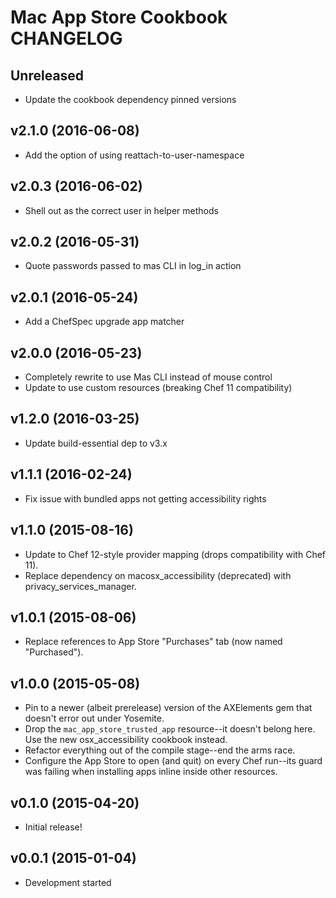 Mac App Store Cookbook CHANGELOG
================================

Unreleased
----------
- Update the cookbook dependency pinned versions

v2.1.0 (2016-06-08)
-------------------
- Add the option of using reattach-to-user-namespace

v2.0.3 (2016-06-02)
-------------------
- Shell out as the correct user in helper methods

v2.0.2 (2016-05-31)
-------------------
- Quote passwords passed to mas CLI in log_in action

v2.0.1 (2016-05-24)
-------------------
- Add a ChefSpec upgrade app matcher

v2.0.0 (2016-05-23)
-------------------
- Completely rewrite to use Mas CLI instead of mouse control
- Update to use custom resources (breaking Chef 11 compatibility)

v1.2.0 (2016-03-25)
-------------------
- Update build-essential dep to v3.x

v1.1.1 (2016-02-24)
-------------------
- Fix issue with bundled apps not getting accessibility rights

v1.1.0 (2015-08-16)
-------------------
- Update to Chef 12-style provider mapping (drops compatibility with Chef 11).
- Replace dependency on macosx_accessibility (deprecated) with
  privacy_services_manager.

v1.0.1 (2015-08-06)
-------------------
- Replace references to App Store "Purchases" tab (now named "Purchased").

v1.0.0 (2015-05-08)
-------------------
- Pin to a newer (albeit prerelease) version of the AXElements gem that doesn't
  error out under Yosemite.
- Drop the `mac_app_store_trusted_app` resource--it doesn't belong here. Use
  the new osx_accessibility cookbook instead.
- Refactor everything out of the compile stage--end the arms race.
- Configure the App Store to open (and quit) on every Chef run--its guard
  was failing when installing apps inline inside other resources.

v0.1.0 (2015-04-20)
-------------------
- Initial release!

v0.0.1 (2015-01-04)
-------------------
- Development started

